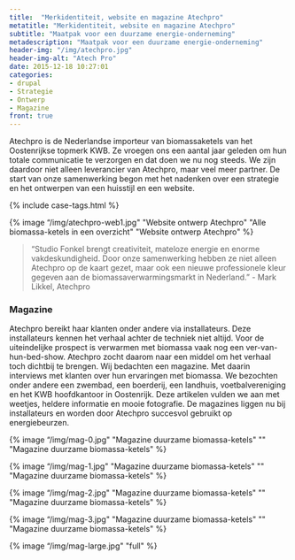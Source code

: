 ```yaml
---
title:  "Merkidentiteit, website en magazine Atechpro"
metatitle: "Merkidentiteit, website en magazine Atechpro"
subtitle: "Maatpak voor een duurzame energie-onderneming"
metadescription: "Maatpak voor een duurzame energie-onderneming"
header-img: "/img/atechpro.jpg"
header-img-alt: "Atech Pro"
date: 2015-12-18 10:27:01
categories:
- drupal
- Strategie
- Ontwerp
- Magazine
front: true
---
```


Atechpro is de Nederlandse importeur van biomassaketels van het Oostenrijkse topmerk KWB. Ze vroegen ons een aantal jaar geleden om hun totale communicatie te verzorgen en dat doen we nu nog steeds. We zijn daardoor niet alleen leverancier van Atechpro, maar veel meer partner. De start van onze samenwerking begon met het nadenken over een strategie en het ontwerpen van een huisstijl en een website.

{% include case-tags.html %}

{% image “/img/atechpro-web1.jpg" "Website ontwerp Atechpro" "Alle biomassa-ketels in een overzicht" "Website ontwerp Atechpro" %}

> “Studio Fonkel brengt creativiteit, mateloze energie en enorme vakdeskundigheid. Door onze samenwerking hebben ze niet alleen Atechpro op de kaart gezet, maar ook een nieuwe professionele kleur gegeven aan de biomassaverwarmingsmarkt in Nederland.” - Mark Likkel, Atechpro

### Magazine

Atechpro bereikt haar klanten onder andere via installateurs. Deze installateurs kennen het verhaal achter de techniek niet altijd. Voor de uiteindelijke prospect is verwarmen met biomassa vaak nog een ver-van-hun-bed-show. Atechpro zocht daarom naar een middel om het verhaal toch dichtbij te brengen. Wij bedachten een magazine. Met daarin interviews met klanten over hun ervaringen met biomassa. We bezochten onder andere een zwembad, een boerderij, een landhuis, voetbalvereniging en het KWB hoofdkantoor in Oostenrijk. Deze artikelen vulden we aan met weetjes, heldere informatie en mooie fotografie. De magazines liggen nu bij installateurs en worden door Atechpro succesvol gebruikt op energiebeurzen.

{% image “/img/mag-0.jpg" "Magazine duurzame biomassa-ketels" "" "Magazine duurzame biomassa-ketels" %}

{% image “/img/mag-1.jpg" "Magazine duurzame biomassa-ketels" "" "Magazine duurzame biomassa-ketels" %}

{% image “/img/mag-2.jpg" "Magazine duurzame biomassa-ketels" "" "Magazine duurzame biomassa-ketels" %}

{% image “/img/mag-3.jpg" "Magazine duurzame biomassa-ketels" "" "Magazine duurzame biomassa-ketels" %}

{% image “/img/mag-large.jpg" "full" %}
